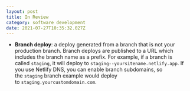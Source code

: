 ```yaml
---
layout: post
title: In Review
category: software development
date: 2021-07-27T10:35:32.027Z
---
```



* **Branch deploy**: a deploy generated from a branch that is not your production branch. Branch deploys are published to a URL which includes the branch name as a prefix. For example, if a branch is called `staging`, it will deploy to `staging--yoursitename.netlify.app`. If you use Netlify DNS, you can enable branch subdomains, so the `staging` branch example would deploy to `staging.yourcustomdomain.com`.